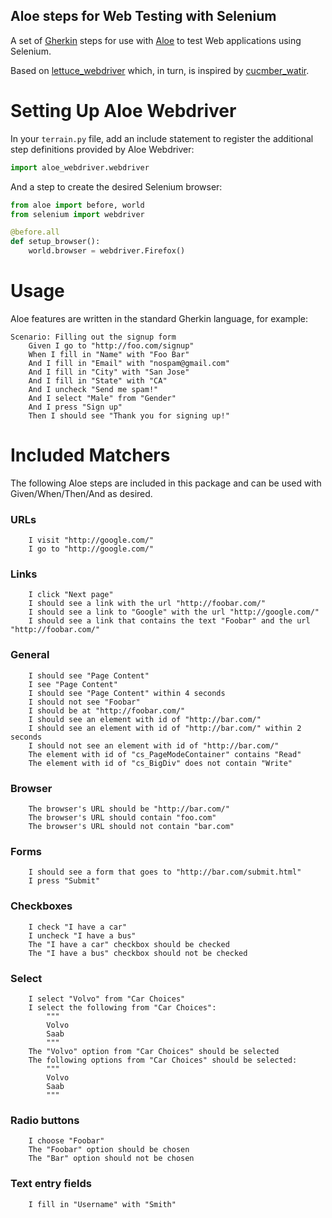 Aloe steps for Web Testing with Selenium
----------------------------------------

A set of [Gherkin][gherkin] steps for use with [Aloe][aloe] to test Web
applications using Selenium.

Based on [lettuce_webdriver](lettuce_webdriver) which, in turn, is inspired by
[cucmber_watir](cucumber_watir).

Setting Up Aloe Webdriver
=========================

In your ``terrain.py`` file, add an include statement to register the
additional step definitions provided by Aloe Webdriver:

```python
import aloe_webdriver.webdriver
```

And a step to create the desired Selenium browser:

```python
from aloe import before, world
from selenium import webdriver

@before.all
def setup_browser():
    world.browser = webdriver.Firefox()
```

Usage
=====

Aloe features are written in the standard Gherkin language, for example:

```gherkin
Scenario: Filling out the signup form
    Given I go to "http://foo.com/signup"
    When I fill in "Name" with "Foo Bar"
    And I fill in "Email" with "nospam@gmail.com"
    And I fill in "City" with "San Jose"
    And I fill in "State" with "CA"
    And I uncheck "Send me spam!"
    And I select "Male" from "Gender"
    And I press "Sign up"
    Then I should see "Thank you for signing up!"
```

Included Matchers
=================

The following Aloe steps are included in this package and can be used with
Given/When/Then/And as desired.

### URLs

```gherkin
    I visit "http://google.com/"
    I go to "http://google.com/"
```

### Links

```gherkin
    I click "Next page"
    I should see a link with the url "http://foobar.com/"
    I should see a link to "Google" with the url "http://google.com/"
    I should see a link that contains the text "Foobar" and the url "http://foobar.com/"
```

### General

```gherkin
    I should see "Page Content"
    I see "Page Content"
    I should see "Page Content" within 4 seconds
    I should not see "Foobar"
    I should be at "http://foobar.com/"
    I should see an element with id of "http://bar.com/"
    I should see an element with id of "http://bar.com/" within 2 seconds
    I should not see an element with id of "http://bar.com/"
    The element with id of "cs_PageModeContainer" contains "Read"
    The element with id of "cs_BigDiv" does not contain "Write"
```

### Browser

```gherkin
    The browser's URL should be "http://bar.com/"
    The browser's URL should contain "foo.com"
    The browser's URL should not contain "bar.com"
```

### Forms

```gherkin
    I should see a form that goes to "http://bar.com/submit.html"
    I press "Submit"
```

### Checkboxes

```gherkin
    I check "I have a car"
    I uncheck "I have a bus"
    The "I have a car" checkbox should be checked
    The "I have a bus" checkbox should not be checked
```

### Select

```gherkin
    I select "Volvo" from "Car Choices"
    I select the following from "Car Choices":
        """
        Volvo
        Saab
        """
    The "Volvo" option from "Car Choices" should be selected
    The following options from "Car Choices" should be selected:
        """
        Volvo
        Saab
        """
```

### Radio buttons

```gherkin
    I choose "Foobar"
    The "Foobar" option should be chosen
    The "Bar" option should not be chosen
```

### Text entry fields

```gherkin
    I fill in "Username" with "Smith"
```

[gherkin]: https://cucumber.io/
[aloe]: http://aloe.readthedocs.org/
[lettuce_webdriver]: https://github.com/bbangert/lettuce_webdriver
[cucumber_watir]: https://github.com/napcs/cucumber_watir

